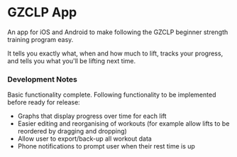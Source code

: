 # GZCLP App

An app for iOS and Android to make following the GZCLP beginner strength training program easy.

It tells you exactly what, when and how much to lift, tracks your progress, and tells you what you'll be lifting next time.

### Development Notes

Basic functionality complete. Following functionality to be implemented before ready for release:
* Graphs that display progress over time for each lift
* Easier editing and reorganising of workouts (for example allow lifts to be reordered by dragging and dropping)
* Allow user to export/back-up all workout data
* Phone notifications to prompt user when their rest time is up
